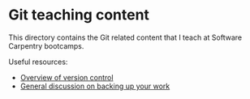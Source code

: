 Git teaching content
====================

This directory contains the Git related content that I teach at Software Carpentry 
bootcamps. 

Useful resources:  
* [Overview of version control](http://drclimate.wordpress.com/2012/11/16/version-control/)  
* [General discussion on backing up your work](http://drclimate.wordpress.com/2013/04/16/backing-up-your-work/)  

